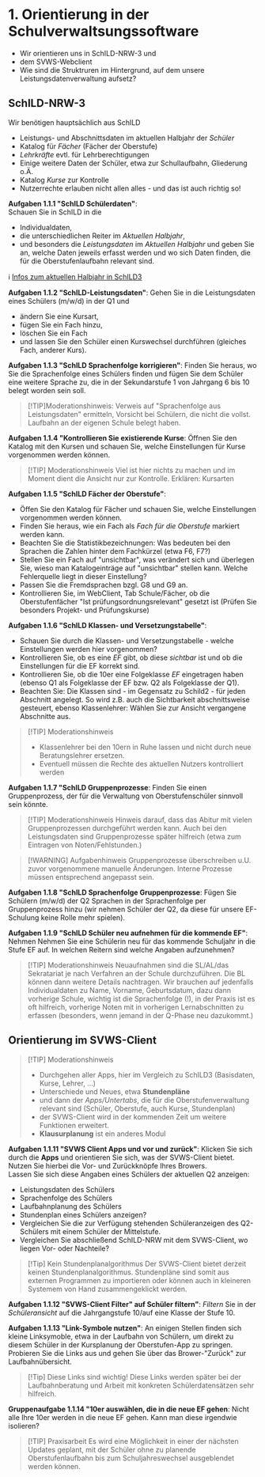 # 1. Orientierung in der Schulverwaltsungssoftware

+ Wir orientieren uns in SchILD-NRW-3 und
+ dem SVWS-Webclient
+ Wie sind die Struktruren im Hintergrund, auf dem unsere Leistungsdatenverwaltung aufsetz?

## SchILD-NRW-3

Wir benötigen hauptsächlich aus SchILD
+ Leistungs- und Abschnittsdaten im aktuellen Halbjahr der *Schüler*
+ Katalog für *Fächer* (Fächer der Oberstufe)
+ *Lehrkräfte* evtl. für Lehrberechtigungen
+ Einige weitere Daten der Schüler, etwa zur Schullaufbahn, Gliederung o.Ä.
+ Katalog *Kurse* zur Kontrolle
+ Nutzerrechte erlauben nicht allen alles - und das ist auch richtig so!  

**Aufgaben 1.1.1 "SchILD Schülerdaten"**:   
Schauen Sie in SchILD in die
+ Individualdaten,
+ die unterschiedlichen Reiter im *Aktuellen Halbjahr*,
+ und besonders die *Leistungsdaten* im *Aktuellen Halbjahr*
und geben Sie an, welche Daten jeweils erfasst werden und wo sich Daten finden, die für die Oberstufenlaufbahn relevant sind.

:information_source: [Infos zum aktuellen Halbjahr in SchILD3](https://schulverwaltungsinfos.nrw.de/svws/wiki/index.php?title=Aktuelles_Halbjahr_/_Aktueller_Abschnitt_(Sch%C3%BCler))

**Aufgaben 1.1.2 "SchILD-Leistungsdaten"**: Gehen Sie in die Leistungsdaten eines Schülers (m/w/d) in der Q1 und 
+ ändern Sie eine Kursart,
+ fügen Sie ein Fach hinzu,
+ löschen Sie ein Fach
+ und lassen Sie den Schüler einen Kurswechsel durchführen (gleiches Fach, anderer Kurs).

**Aufgaben 1.1.3 "SchILD Sprachenfolge korrigieren"**: Finden Sie heraus, wo Sie die Sprachenfolge eines Schülers finden und fügen Sie dem Schüler eine weitere Sprache zu, die in der Sekundarstufe 1 von Jahrgang 6 bis 10 belegt worden sein soll.   
>[!TIP]Moderationshinweis: Verweis auf "Sprachenfolge aus Leistungsdaten" ermitteln, Vorsicht bei Schülern, die nicht die vollst. Laufbahn an der eigenen Schule belegt haben.


**Aufgaben 1.1.4 "Kontrollieren Sie existierende Kurse**: Öffnen Sie den Katalog mit den Kursen und schauen Sie, welche Einstellungen für Kurse vorgenommen werden können.

>[!TIP] Moderationshinweis
> Viel ist hier nichts zu machen und im Moment dient die Ansicht nur zur Kontrolle.
> Erklären: Kursarten

**Aufgaben 1.1.5 "SchILD Fächer der Oberstufe"**:
+ Öffen Sie den Katalog für Fächer und schauen Sie, welche Einstellungen vorgenommen werden können.
+ Finden Sie heraus, wie ein Fach als *Fach für die Oberstufe* markiert werden kann.
+ Beachten Sie die Statistikbezeichnungen: Was bedeuten bei den Sprachen die Zahlen hinter dem Fachkürzel (etwa F6, F7?) 
+ Stellen Sie ein Fach auf "unsichtbar", was verändert sich und überlegen Sie, wieso man Katalogeinträge auf "unsichtbar" stellen kann. Welche Fehlerquelle liegt in dieser Einstellung?
+ Passen Sie die Fremdsprachen bzgl. G8 und G9 an.
+ Kontrollieren Sie, im WebClient, Tab Schule/Fächer, ob die Oberstufenfächer "Ist prüfungsordnungsrelevant" gesetzt ist (Prüfen Sie besonders Projekt- und Prüfungskurse)

**Aufgaben 1.1.6 "SchILD Klassen- und Versetzungstabelle"**:
+ Schauen Sie durch die Klassen- und Versetzungstabelle - welche Einstellungen werden hier vorgenommen?
+ Kontrollieren Sie, ob es eine *EF* gibt, ob diese *sichtbar* ist und ob die Einstellungen für die EF korrekt sind.
+ Kontrollieren Sie, ob die 10er eine Folgeklasse *EF* eingetragen haben (ebenso Q1 als Folgeklasse der EF bzw. Q2 als Folgeklasse der Q1).
+ Beachten Sie: Die Klassen sind - im Gegensatz zu Schild2 - für jeden Abschnitt angelegt. So wird z.B. auch die Sichtbarkeit abschnittsweise gesteuert, ebenso Klassenlehrer: Wählen Sie zur Ansicht vergangene Abschnitte aus.

> [!TIP] Moderationshinweis
> * Klassenlehrer bei den 10ern in Ruhe lassen und nicht durch neue Beratungslehrer ersetzen.
> * Eventuell müssen die Rechte des aktuellen Nutzers kontrolliert werden



**Aufgaben 1.1.7 "SchILD Gruppenprozesse**: Finden Sie einen Gruppenprozess, der für die Verwaltung von Oberstufenschüler sinnvoll sein könnte.

>[!TIP] Moderationshinweis
> Hinweis darauf, dass das Abitur mit vielen Gruppenprozessen durchgeführt werden kann.
> Auch bei den Leistungsdaten sind Gruppenprozesse später hilfreich (etwa zum Eintragen von Noten/Fehlstunden.)

> [!WARNING] Aufgabenhinweis
> Gruppenprozesse überschreiben u.U. zuvor vorgenommene manuelle Änderungen. Interne Prozesse müssen entsprechend angepasst sein.

**Aufgaben 1.1.8 "SchILD Sprachenfolge Gruppenprozesse**: Fügen Sie Schülern (m/w/d) der Q2 Sprachen in der Sprachenfolge per Gruppenprozess hinzu (wir nehmen Schüler der Q2, da diese für unsere EF-Schulung keine Rolle mehr spielen).

**Aufgaben 1.1.9 "SchILD Schüler neu aufnehmen für die kommende EF"**: Nehmen Nehmen Sie eine Schülerin neu für das kommende Schuljahr in die Stufe EF auf. In welchen Reitern sind welche Angaben aufzunehmen?



>[!TIP] Moderationshinweis
> Neuaufnahmen sind die SL/AL/das Sekratariat je nach Verfahren an der Schule durchzuführen. Die BL können dann weitere Details nachtragen.
> Wir brauchen auf jedenfalls Individualdaten zu Name, Vorname, Geburtsdatum, dazu dann vorherige Schule, wichtig ist die Sprachenfolge (!), in der Praxis ist es oft hilfreich, vorherige Noten mit in vorherigen Lernabschnitten zu erfassen (besonders, wenn jemand in der Q-Phase neu dazukommt.)

## Orientierung im SVWS-Client

> [!TIP] Moderationshinweis
> + Durchgehen aller Apps, hier im Vergleich zu SchILD3 (Basisdaten, Kurse, Lehrer, ...)
> + Unterschiede und Neues, etwa **Stundenpläne**
> + und dann der *Apps/Untertabs*, die für die Oberstufenverwaltung relevant sind (Schüler, Oberstufe, auch Kurse, Stundenplan)
> + der SVWS-Client wird in der kommenden Zeit um weitere Funktionen erweitert.
> + **Klausurplanung** ist ein anderes Modul


**Aufgaben 1.1.11 "SVWS Client Apps und vor und zurück"**: Klicken Sie sich durch die **Apps** und orientieren Sie sich, was der SVWS-Client bietet. Nutzen Sie hierbei die Vor- und Zurückknöpfe Ihres Browers.  
Lassen Sie sich diese Angaben eines Schülers der aktuellen Q2 anzeigen:
+ Leistungsdaten des Schülers
+ Sprachenfolge des Schülers
+ Laufbahnplanung des Schülers
+ Stundenplan eines Schülers anzeigen?
+ Vergleichen Sie die zur Verfügung stehenden Schüleranzeigen des Q2-Schülers mit einem Schüler der Mittelstufe.
+ Vergleichen Sie abschließend SchILD-NRW mit dem SVWS-Client, wo liegen Vor- oder Nachteile?

>[!Tip] Kein Stundenplanalgorithmus
> Der SVWS-Client bietet derzeit keinen Stundenplanalgorithmus. Stundenpläne sind somit aus externen Programmen zu importieren oder können auch in kleineren Systemem von Hand zusammengeklickt werden.

**Aufgaben 1.1.12 "SVWS-Client Filter" auf Schüler filtern"**: *Filtern* Sie in der *Schüleransicht* auf die Jahrgangstufe 10/auf eine Klasse der Stufe 10.

**Aufgaben 1.1.13 "Link-Symbole nutzen"**: An einigen Stellen finden sich kleine Linksymoble, etwa in der Laufbahn von Schülern, um direkt zu diesem Schüler in der Kursplanung der Oberstufen-App zu springen. Probieren Sie die Links aus und gehen Sie über das Brower-"Zurück" zur Laufbahnübersicht.

>[!Tip] Diese Links sind wichtig!
> Diese Links werden später bei der Laufbahnberatung und Arbeit mit konkreten Schülerdatensätzen sehr hilfreich.

**Gruppenaufgabe 1.1.14 "10er auswählen, die in die neue EF gehen**: Nicht alle Ihre 10er werden in die neue EF gehen. Kann man diese irgendwie isolieren?

>[!TIP] Praxisarbeit
> Es wird eine Möglichkeit in einer der nächsten Updates geplant, mit der Schüler ohne zu planende Oberstufenlaufbahn bis zum Schuljahreswechsel ausgeblendet werden können.
